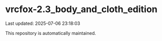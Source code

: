 # vrcfox-2.3_body_and_cloth_edition

Last updated: 2025-07-06 23:18:03

This repository is automatically maintained.
